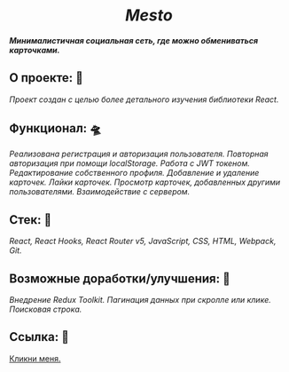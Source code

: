 <h1 align=center><i>Mesto</i></h1>

#### _Минималистичная социальная сеть, где можно обмениваться карточками._

## О проекте: :thought_balloon:

_Проект создан с целью более детального изучения библиотеки React._

## Функционал: :flying_saucer:

_Реализована регистрация и авторизация пользователя. Повторная авторизация при помощи localStorage. Работа с JWT токеном. Редактирование собственного профиля. Добавление и удаление карточек. Лайки карточек. Просмотр карточек, добавленных другими пользователями. Взаимодействие с сервером._

## Стек: :wrench:

_React, React Hooks, React Router v5, JavaScript, CSS, HTML, Webpack, Git._

## Возможные доработки/улучшения: :construction:

_Внедрение Redux Toolkit. Пагинация данных при скролле или клике. Поисковая строка._

## Ссылка: :eyes:

[Кликни меня.](https://guzzlerx.github.io/react-mesto-auth/)
